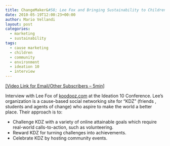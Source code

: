```yaml
---
title: ChangeMaker&#58; Lee Fox and Bringing Sustainability to Children
date: 2010-05-19T12:00:23+00:00
author: Mario Vellandi
layout: post
categories:
  - marketing
  - sustainability
tags:
  - cause marketing
  - children
  - community
  - environment
  - ideation 10
  - interview
---
```

<a href="http://vimeo.com/11603430">[Video Link for Email/Other Subscribers &#8211; 5min]</a>

Interview with Lee Fox of <a href="http://koodooz.com">koodooz.com</a> at the Ideation 10 Conference. Lee&#8217;s organization is a cause-based social networking site for &#8220;KDZ&#8221; (friends , students and agents of change) who aspire to make the world a better place. Their approach is to:

* Challenge KDZ with a variety of online attainable goals which require real-world calls-to-action, such as volunteering.
* Reward KDZ for turning challenges into achievements.
* Celebrate KDZ by hosting community events.
